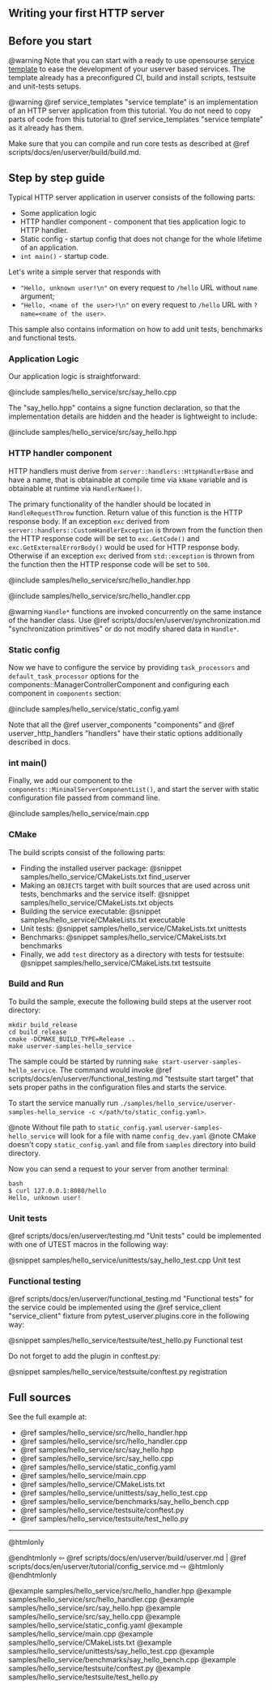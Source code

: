 ## Writing your first HTTP server


## Before you start

@warning Note that you can start with a ready to use opensourse [service template](scripts/docs/en/userver/build/build.md)
to ease the development of your userver based services. The template already has
a preconfigured CI, build and install scripts, testsuite and unit-tests setups.

@warning @ref service_templates "service template" is an implementation of an HTTP server application from this tutorial.
You do not need to copy parts of code from this tutorial to @ref service_templates "service template" as it already has them.


Make sure that you can compile and run core tests as described at
@ref scripts/docs/en/userver/build/build.md.


## Step by step guide

Typical HTTP server application in userver consists of the following parts:
* Some application logic
* HTTP handler component -  component that ties application logic to HTTP
  handler.
* Static config - startup config that does not change for the whole lifetime of
  an application.
* `int main()` - startup code.

Let's write a simple server that responds with
* `"Hello, unknown user!\n"` on every request to `/hello` URL without `name` argument;
* `"Hello, <name of the user>!\n"` on every request to `/hello` URL with `?name=<name of the user>`.

This sample also contains information on how to add unit tests, benchmarks and
functional tests.


### Application Logic

Our application logic is straightforward:

@include samples/hello_service/src/say_hello.cpp

The "say_hello.hpp" contains a signe function declaration, so that the
implementation details are hidden and the header is lightweight to include:

@include samples/hello_service/src/say_hello.hpp


### HTTP handler component

HTTP handlers must derive from `server::handlers::HttpHandlerBase` and have a name, that
is obtainable at compile time via `kName` variable and is obtainable at runtime via `HandlerName()`.

The primary functionality of the handler should be located in `HandleRequestThrow` function.
Return value of this function is the HTTP response body. If an exception `exc` derived from
`server::handlers::CustomHandlerException` is thrown from the function then the
HTTP response code will be set to `exc.GetCode()` and `exc.GetExternalErrorBody()`
would be used for HTTP response body. Otherwise if an exception `exc` derived from
`std::exception` is thrown from the function then the
HTTP response code will be set to `500`.

@include samples/hello_service/src/hello_handler.hpp

@include samples/hello_service/src/hello_handler.cpp

@warning `Handle*` functions are invoked concurrently on the same instance of the handler class. Use @ref scripts/docs/en/userver/synchronization.md "synchronization primitives" or do not modify shared data in `Handle*`.


### Static config

Now we have to configure the service by providing `task_processors` and
`default_task_processor` options for the components::ManagerControllerComponent
and configuring each component in `components` section:

@include samples/hello_service/static_config.yaml

Note that all the @ref userver_components "components" and
@ref userver_http_handlers "handlers" have their static options additionally
described in docs.


### int main()

Finally, we
add our component to the `components::MinimalServerComponentList()`,
and start the server with static configuration file passed from command line.

@include samples/hello_service/main.cpp


### CMake

The build scripts consist of the following parts:

* Finding the installed userver package:
  @snippet samples/hello_service/CMakeLists.txt  find_userver
* Making an `OBJECTS` target with built sources that are used across unit tests,
  benchmarks and the service itself:
  @snippet samples/hello_service/CMakeLists.txt  objects
* Building the service executable:
  @snippet samples/hello_service/CMakeLists.txt  executable
* Unit tests:
  @snippet samples/hello_service/CMakeLists.txt  unittests
* Benchmarks:
  @snippet samples/hello_service/CMakeLists.txt  benchmarks
* Finally, we add `test` directory as a directory with tests for testsuite:
  @snippet samples/hello_service/CMakeLists.txt  testsuite


### Build and Run

To build the sample, execute the following build steps at the userver root directory:
```
mkdir build_release
cd build_release
cmake -DCMAKE_BUILD_TYPE=Release ..
make userver-samples-hello_service
```

The sample could be started by running
`make start-userver-samples-hello_service`. The command would invoke
@ref scripts/docs/en/userver/functional_testing.md "testsuite start target" that sets proper
paths in the configuration files and starts the service.

To start the service manually run
`./samples/hello_service/userver-samples-hello_service -c </path/to/static_config.yaml>`.

@note Without file path to `static_config.yaml` `userver-samples-hello_service` will look for a file with name `config_dev.yaml`
@note CMake doesn't copy `static_config.yaml` and file from `samples` directory into build directory.

Now you can send a request to your server from another terminal:
```
bash
$ curl 127.0.0.1:8080/hello
Hello, unknown user!
```

### Unit tests

@ref scripts/docs/en/userver/testing.md "Unit tests" could be implemented with one of UTEST macros in the following way:

@snippet samples/hello_service/unittests/say_hello_test.cpp  Unit test

### Functional testing

@ref scripts/docs/en/userver/functional_testing.md "Functional tests" for the service could be
implemented using the @ref service_client "service_client" fixture from
pytest_userver.plugins.core in the
following way:

@snippet samples/hello_service/testsuite/test_hello.py  Functional test

Do not forget to add the plugin in conftest.py:

@snippet samples/hello_service/testsuite/conftest.py  registration

## Full sources

See the full example at:
* @ref samples/hello_service/src/hello_handler.hpp
* @ref samples/hello_service/src/hello_handler.cpp
* @ref samples/hello_service/src/say_hello.hpp
* @ref samples/hello_service/src/say_hello.cpp
* @ref samples/hello_service/static_config.yaml
* @ref samples/hello_service/main.cpp
* @ref samples/hello_service/CMakeLists.txt
* @ref samples/hello_service/unittests/say_hello_test.cpp
* @ref samples/hello_service/benchmarks/say_hello_bench.cpp
* @ref samples/hello_service/testsuite/conftest.py
* @ref samples/hello_service/testsuite/test_hello.py

----------

@htmlonly <div class="bottom-nav"> @endhtmlonly
⇦ @ref scripts/docs/en/userver/build/userver.md | @ref scripts/docs/en/userver/tutorial/config_service.md ⇨
@htmlonly </div> @endhtmlonly


@example samples/hello_service/src/hello_handler.hpp
@example samples/hello_service/src/hello_handler.cpp
@example samples/hello_service/src/say_hello.hpp
@example samples/hello_service/src/say_hello.cpp
@example samples/hello_service/static_config.yaml
@example samples/hello_service/main.cpp
@example samples/hello_service/CMakeLists.txt
@example samples/hello_service/unittests/say_hello_test.cpp
@example samples/hello_service/benchmarks/say_hello_bench.cpp
@example samples/hello_service/testsuite/conftest.py
@example samples/hello_service/testsuite/test_hello.py

